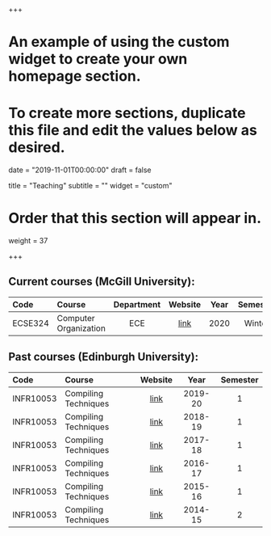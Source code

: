 +++
# An example of using the custom widget to create your own homepage section.
# To create more sections, duplicate this file and edit the values below as desired.

date = "2019-11-01T00:00:00"
draft = false

title = "Teaching"
subtitle = ""
widget = "custom"

# Order that this section will appear in.
weight = 37

+++


## Current courses (McGill University):

| Code     | Course                   | Department |  Website  |    Year |   Semester |
| :------- | :----------------        | :-----:    |:-----:    | :----:  | :--------: |
| ECSE324  | Computer Organization    | ECE        | [link][2] |   2020  |     Winter |


## Past courses (Edinburgh University):

| Code      | Course                   | Website   |    Year    |   Semester |
| :-------  | :----------------        | :-----:   | :----:     | :--------: |
| INFR10053 | Compiling Techniques     | [link][1] |   2019-20  |          1 |
| INFR10053 | Compiling Techniques     | [link][1] |   2018-19  |          1 |
| INFR10053 | Compiling Techniques     | [link][1] |   2017-18  |          1 |
| INFR10053 | Compiling Techniques     | [link][1] |   2016-17  |          1 |
| INFR10053 | Compiling Techniques     | [link][1] |   2015-16  |          1 |
| INFR10053 | Compiling Techniques     | [link][1] |   2014-15  |          2 |


[1]: http://www.inf.ed.ac.uk/teaching/courses/ct
[2]: https://mcgill.ca/study/2019-2020/courses/ecse-324
